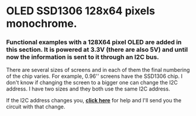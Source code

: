 # OLED SSD1306 128x64 pixels monochrome.

### Functional examples with a 128X64 pixel OLED are added in this section. It is powered at 3.3V (there are also 5V) and until now the information is sent to it through an I2C bus.

There are several sizes of screens and in each of them the final numbering of the chip varies. For example, 0.96'' screens have the SSD1306 chip. I don't know if changing the screen to a bigger one can change the I2C address. I have two sizes and they both use the same I2C address.

If the I2C address changes you, **[click here](https://groups.google.com/g/fpga-wars-explorando-el-lado-libre)** for help and I'll send you the circuit with that change.
